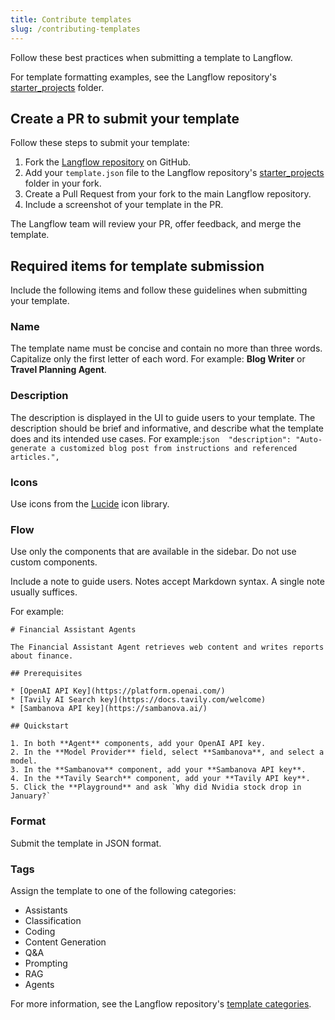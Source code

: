 ```yaml
---
title: Contribute templates
slug: /contributing-templates
---
```


Follow these best practices when submitting a template to Langflow.

For template formatting examples, see the Langflow repository's [starter_projects](https://github.com/langflow-ai/langflow/tree/main/src/backend/base/langflow/initial_setup/starter_projects) folder.

## Create a PR to submit your template

Follow these steps to submit your template:

1. Fork the [Langflow repository](https://github.com/langflow-ai/langflow) on GitHub.
2. Add your `template.json` file to the Langflow repository's [starter_projects](https://github.com/langflow-ai/langflow/tree/main/src/backend/base/langflow/initial_setup/starter_projects) folder in your fork.
3. Create a Pull Request from your fork to the main Langflow repository.
4. Include a screenshot of your template in the PR.

The Langflow team will review your PR, offer feedback, and merge the template.

## Required items for template submission

Include the following items and follow these guidelines when submitting your template.

### Name
The template name must be concise and contain no more than three words.
Capitalize only the first letter of each word.
For example: **Blog Writer** or **Travel Planning Agent**.

### Description
The description is displayed in the UI to guide users to your template.
The description should be brief and informative, and describe what the template does and its intended use cases.
For example:```json  "description": "Auto-generate a customized blog post from instructions and referenced articles.",```

### Icons

Use icons from the [Lucide](https://lucide.dev/icons/) icon library.

### Flow
Use only the components that are available in the sidebar.
Do not use custom components.

Include a note to guide users. Notes accept Markdown syntax.
A single note usually suffices.

  For example:
  ```text
  # Financial Assistant Agents

  The Financial Assistant Agent retrieves web content and writes reports about finance.

  ## Prerequisites

  * [OpenAI API Key](https://platform.openai.com/)
  * [Tavily AI Search key](https://docs.tavily.com/welcome)
  * [Sambanova API key](https://sambanova.ai/)

  ## Quickstart

  1. In both **Agent** components, add your OpenAI API key.
  2. In the **Model Provider** field, select **Sambanova**, and select a model.
  3. In the **Sambanova** component, add your **Sambanova API key**.
  4. In the **Tavily Search** component, add your **Tavily API key**.
  5. Click the **Playground** and ask `Why did Nvidia stock drop in January?`
  ```

### Format

Submit the template in JSON format.

### Tags
Assign the template to one of the following categories:

- Assistants
- Classification
- Coding
- Content Generation
- Q&A
- Prompting
- RAG
- Agents

For more information, see the Langflow repository's [template categories](https://github.com/langflow-ai/langflow/blob/main/src/frontend/src/modals/templatesModal/index.tsx#L27-L57).
